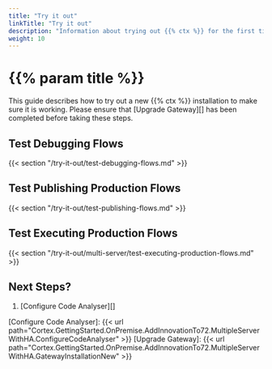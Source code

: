```yaml
---
title: "Try it out"
linkTitle: "Try it out"
description: "Information about trying out {{% ctx %}} for the first time."
weight: 10
---
```


# {{% param title %}}

This guide describes how to try out a new {{% ctx %}} installation to make sure it is working. Please ensure that [Upgrade Gateway][] has been completed before taking these steps.

## Test Debugging Flows

{{< section "/try-it-out/test-debugging-flows.md" >}}

## Test Publishing Production Flows

{{< section "/try-it-out/test-publishing-flows.md" >}}

## Test Executing Production Flows

{{< section "/try-it-out/multi-server/test-executing-production-flows.md" >}}

## Next Steps?

1. [Configure Code Analyser][]

[Configure Code Analyser]: {{< url path="Cortex.GettingStarted.OnPremise.AddInnovationTo72.MultipleServerWithHA.ConfigureCodeAnalyser" >}}
[Upgrade Gateway]: {{< url path="Cortex.GettingStarted.OnPremise.AddInnovationTo72.MultipleServerWithHA.GatewayInstallationNew" >}}
